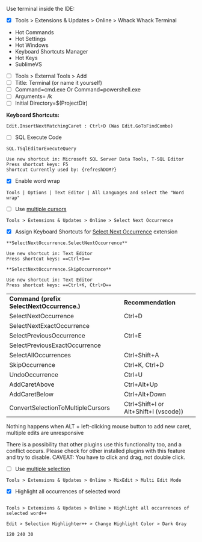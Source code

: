 Use terminal inside the IDE:

- [X] Tools > Extensions & Updates > Online > Whack Whack Terminal
- Hot Commands
- Hot Settings
- Hot Windows
- Keyboard Shortcuts Manager
- Hot Keys
- SublimeVS

- [ ] Tools > External Tools > Add
- [ ] Title: Terminal (or name it yourself)
- [ ] Command=cmd.exe Or Command=powershell.exe
- [ ] Arguments= /k
- [ ] Initial Directory=$(ProjectDir)

**Keyboard Shortcuts:**

`Edit.InsertNextMatchingCaret : Ctrl+D (Was Edit.GoToFindCombo)`

- [ ] SQL Execute Code

```
SQL.TSqlEditorExecuteQuery

Use new shortcut in: Microsoft SQL Server Data Tools, T-SQL Editor
Press shortcut keys: F5
Shortcut Currently used by: {refreshDOM?}
```

- [X] Enable word wrap

`Tools | Options | Text Editor | All Languages and select the "Word wrap"`

- [ ] Use [multiple cursors](https://stackoverflow.com/questions/16495727/multiple-select-in-visual-studio)

`Tools > Extensions & Updates > Online > Select Next Occurrence`

- [X] Assign Keyboard Shortcuts for [Select Next Occurrence](https://marketplace.visualstudio.com/items?itemName=thomaswelen.SelectNextOccurrence) extension

```
**SelectNextOccurrence.SelectNextOccurrence**

Use new shortcut in: Text Editor
Press shortcut keys: ==Ctrl+D==

**SelectNextOccurrence.SkipOccurrence**

Use new shortcut in: Text Editor
Press shortcut keys: ==Ctrl+K, Ctrl+D==
```

|     |     |
| --- | --- |
| **Command (prefix SelectNextOccurrence.)** | **Recommendation** |
| SelectNextOccurrence | Ctrl+D |
| SelectNextExactOccurrence |     |
| SelectPreviousOccurrence | Ctrl+E |
| SelectPreviousExactOccurrence |     |
| SelectAllOccurrences | Ctrl+Shift+A |
| SkipOccurrence | Ctrl+K, Ctrl+D |
| UndoOccurrence | Ctrl+U |
| AddCaretAbove | Ctrl+Alt+Up |
| AddCaretBelow | Ctrl+Alt+Down |
| ConvertSelectionToMultipleCursors | Ctrl+Shift+I or Alt+Shift+I (vscode)) |

Nothing happens when ALT + left-clicking mouse button to add new caret, multiple edits are unresponsive

There is a possibility that other plugins use this functionality too, and a conflict occurs. Please check for other installed plugins with this feature and try to disable. CAVEAT: You have to click and drag, not double click.

- [ ] Use [multiple selection](http://www.codinglabs.net/MixEdit.aspx)

`Tools > Extensions & Updates > Online > MixEdit > Multi Edit Mode`

- [X] Highlight all occurrences of selected word

```

Tools > Extensions & Updates > Online > Highlight all occurrences of selected word++

Edit > Selection Highlighter++ > Change Highlight Color > Dark Gray

120 240 30
```